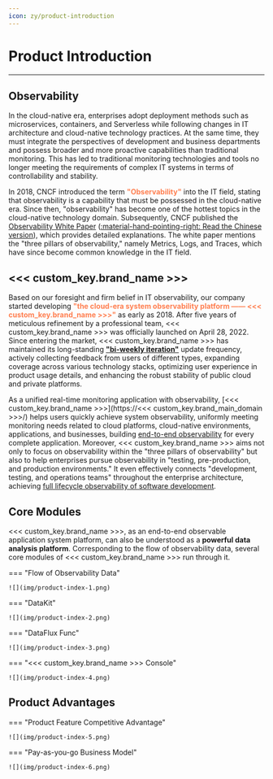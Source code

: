 ```yaml
---
icon: zy/product-introduction
---
```


# Product Introduction
---

## Observability

In the cloud-native era, enterprises adopt deployment methods such as microservices, containers, and Serverless while following changes in IT architecture and cloud-native technology practices. At the same time, they must integrate the perspectives of development and business departments and possess broader and more proactive capabilities than traditional monitoring. This has led to traditional monitoring technologies and tools no longer meeting the requirements of complex IT systems in terms of controllability and stability.

In 2018, CNCF introduced the term <font color="coral">**"Observability"**</font> into the IT field, stating that observability is a capability that must be possessed in the cloud-native era. Since then, "observability" has become one of the hottest topics in the cloud-native technology domain. Subsequently, CNCF published the [Observability White Paper](https://github.com/cncf/tag-observability/blob/main/whitepaper.md)
([:material-hand-pointing-right: Read the Chinese version](https://github.com/chenmudu/tag-observability/blob/main/whitepaper-zh.md)), which provides detailed explanations. The white paper mentions the "three pillars of observability," namely Metrics, Logs, and Traces, which have since become common knowledge in the IT field.


## <<< custom_key.brand_name >>>

Based on our foresight and firm belief in IT observability, our company started developing <font color="coral">**"the cloud-era system observability platform —— <<< custom_key.brand_name >>>"**</font> as early as 2018. After five years of meticulous refinement by a professional team, <<< custom_key.brand_name >>> was officially launched on April 28, 2022.<br/>
Since entering the market, <<< custom_key.brand_name >>> has maintained its long-standing <font color="coral">**["bi-weekly iteration"](../release-notes/index.md)**</font> update frequency, actively collecting feedback from users of different types, expanding coverage across various technology stacks, optimizing user experience in product usage details, and enhancing the robust stability of public cloud and private platforms.

As a unified real-time monitoring application with observability, [<<< custom_key.brand_name >>>](https://<<< custom_key.brand_main_domain >>>/) helps users quickly achieve system observability, uniformly meeting monitoring needs related to cloud platforms, cloud-native environments, applications, and businesses, building <u>end-to-end observability</u> for every complete application. Moreover, <<< custom_key.brand_name >>> aims not only to focus on observability within the "three pillars of observability" but also to help enterprises pursue observability in "testing, pre-production, and production environments." It even effectively connects "development, testing, and operations teams" throughout the enterprise architecture, achieving <u>full lifecycle observability of software development</u>.


## Core Modules

<<< custom_key.brand_name >>>, as an end-to-end observable application system platform, can also be understood as a **powerful data analysis platform**. Corresponding to the flow of observability data, several core modules of <<< custom_key.brand_name >>> run through it.


<div class="grid" markdown>

=== "Flow of Observability Data"

    ![](img/product-index-1.png)

=== "DataKit"

    ![](img/product-index-2.png)

=== "DataFlux Func"

    ![](img/product-index-3.png)

=== "<<< custom_key.brand_name >>> Console"

    ![](img/product-index-4.png)

</div>



## Product Advantages


<div class="grid" markdown>

=== "Product Feature Competitive Advantage"

    ![](img/product-index-5.png)

=== "Pay-as-you-go Business Model"

    ![](img/product-index-6.png)

</div>